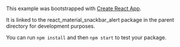 This example was bootstrapped with [Create React App](https://github.com/facebook/create-react-app).

It is linked to the react_material_snackbar_alert package in the parent directory for development purposes.

You can run `npm install` and then `npm start` to test your package.
